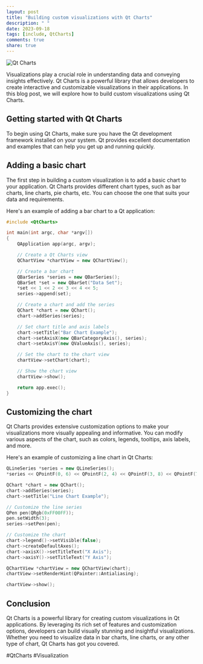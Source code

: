 ```yaml
---
layout: post
title: "Building custom visualizations with Qt Charts"
description: " "
date: 2023-09-18
tags: [include, QtCharts]
comments: true
share: true
---
```


![Qt Charts](https://www.qt.io/img/tech-visual-qt-charts-qt-charts_711h_429w.jpg)

Visualizations play a crucial role in understanding data and conveying insights effectively. Qt Charts is a powerful library that allows developers to create interactive and customizable visualizations in their applications. In this blog post, we will explore how to build custom visualizations using Qt Charts.

## Getting started with Qt Charts

To begin using Qt Charts, make sure you have the Qt development framework installed on your system. Qt provides excellent documentation and examples that can help you get up and running quickly.

## Adding a basic chart

The first step in building a custom visualization is to add a basic chart to your application. Qt Charts provides different chart types, such as bar charts, line charts, pie charts, etc. You can choose the one that suits your data and requirements.

Here's an example of adding a bar chart to a Qt application:

```cpp
#include <QtCharts>

int main(int argc, char *argv[])
{
    QApplication app(argc, argv);

    // Create a Qt Charts view
    QChartView *chartView = new QChartView();

    // Create a bar chart
    QBarSeries *series = new QBarSeries();
    QBarSet *set = new QBarSet("Data Set");
    *set << 1 << 2 << 3 << 4 << 5;
    series->append(set);

    // Create a chart and add the series
    QChart *chart = new QChart();
    chart->addSeries(series);

    // Set chart title and axis labels
    chart->setTitle("Bar Chart Example");
    chart->setAxisX(new QBarCategoryAxis(), series);
    chart->setAxisY(new QValueAxis(), series);

    // Set the chart to the chart view
    chartView->setChart(chart);

    // Show the chart view
    chartView->show();

    return app.exec();
}
```

## Customizing the chart

Qt Charts provides extensive customization options to make your visualizations more visually appealing and informative. You can modify various aspects of the chart, such as colors, legends, tooltips, axis labels, and more.

Here's an example of customizing a line chart in Qt Charts:

```cpp
QLineSeries *series = new QLineSeries();
*series << QPointF(0, 6) << QPointF(2, 4) << QPointF(3, 8) << QPointF(7, 4) << QPointF(10, 5);

QChart *chart = new QChart();
chart->addSeries(series);
chart->setTitle("Line Chart Example");

// Customize the line series
QPen pen(QRgb(0xFF00FF));
pen.setWidth(3);
series->setPen(pen);

// Customize the chart
chart->legend()->setVisible(false);
chart->createDefaultAxes();
chart->axisX()->setTitleText("X Axis");
chart->axisY()->setTitleText("Y Axis");

QChartView *chartView = new QChartView(chart);
chartView->setRenderHint(QPainter::Antialiasing);

chartView->show();
```

## Conclusion

Qt Charts is a powerful library for creating custom visualizations in Qt applications. By leveraging its rich set of features and customization options, developers can build visually stunning and insightful visualizations. Whether you need to visualize data in bar charts, line charts, or any other type of chart, Qt Charts has got you covered.

#QtCharts #Visualization